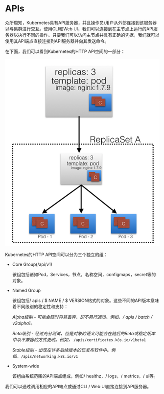 # APIs

众所周知，Kubernetes具有API服务器，并且操作员/用户从外部连接到该服务器以与集群进行交互。使用CLI和Web UI，我们可以连接到在主节点上运行的API服务器以执行不同的操作。只要我们可以访问主节点并具有正确的凭据，我们就可以使用其API端点直接连接到API服务器并向其发送命令。

在下面，我们可以看到Kubernetes的HTTP API空间的一部分：

![HTTP API Space of Kubernetes](../../.gitbook/assets/image%20%2819%29.png)

Kubernetes的HTTP API空间可以分为三个独立的组：

* Core Group\(/api/v1\)

  该组包括诸如Pod，Services，节点，名称空间，configmaps，secret等的对象。

* Named Group

  该组包括/ apis / $ NAME / $ VERSION格式的对象。这些不同的API版本意味着不同级别的稳定性和支持：

  _Alpha级别 - 可能会随时将其丢弃，恕不另行通知。例如，/ apis / batch / v2alpha1。_

  _Beta级别 - 经过充分测试，但是对象的语义可能会在随后的Beta或稳定版本中以不兼容的方式更改。例如，_ `/apis/certificates.k8s.io/v1beta1`

  _Stable级别 - 出现在许多后续版本的已发布软件中。例如，_`/apis/networking.k8s.io/v1`

* System-wide

  该组由系统范围的API端点组成，例如/ healthz，/ logs，/ metrics，/ ui等。

我们可以通过调用相应的API端点或通过CLI / Web UI直接连接到API服务器。

